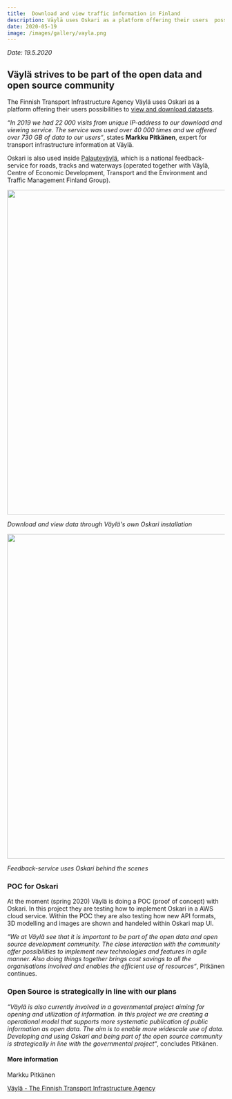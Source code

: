 ```yaml
---
title:  Download and view traffic information in Finland
description: Väylä uses Oskari as a platform offering their users  possibilities to view and download datasets
date: 2020-05-19
image: /images/gallery/vayla.png
---
```

*Date: 19.5.2020*

## Väylä strives to be part of the open data and open source community

The Finnish Transport Infrastructure Agency Väylä uses Oskari as a platform offering their users  possibilities to [view and download datasets](https://julkinen.vayla.fi/oskari/?lang=en). 

*“In 2019 we had 22 000 visits from unique IP-address to our download and viewing service. The service was used over 40 000 times and we offered over 730 GB of data to our users“*, 
states **Markku Pitkänen**, expert for transport infrastructure information at Väylä. 

Oskari is also used inside [Palauteväylä](https://liikenne.palautevayla.fi/), which is a national feedback-service for roads, tracks and waterways (operated together with Väylä, Centre of Economic Development, Transport and the Environment and Traffic Management Finland Group).  


<img src="/images/gallery/vayla.png" width="750" class="img-responsive"/>

*Download and view data through Väylä's own Oskari installation*


<img src="/images/gallery/privateroads.png" width="750" class="img-responsive"/>

*Feedback-service uses Oskari behind the scenes*

### POC for Oskari

At the moment (spring 2020) Väylä is doing a POC (proof of concept) with Oskari. In this project they are testing how to implement Oskari in a AWS cloud service. Within the POC they are also testing how new API formats, 3D modelling and images are shown and handeled within Oskari map UI. 

*“We at Väylä see that it is important to be part of the open data and open source development community. 
The close interaction with the community offer possibilities to implement new technologies and features in agile manner. 
Also doing things together brings cost savings to all the organisations involved and enables the efficient use of resources“*, Pitkänen continues. 

### Open Source is strategically in line with our plans

*“Väylä is also currently involved in a governmental project aiming for opening and utilization of information. 
In this project we are creating a operational model that supports more systematic publication of public information as open data. The aim is to enable more widescale use of data. 
Developing and using Oskari and being part of the open source community is strategically in line with the governmental project“*, concludes Pitkänen.

#### More information

Markku Pitkänen

[Väylä - The Finnish Transport Infrastructure Agency](https://vayla.fi/)
